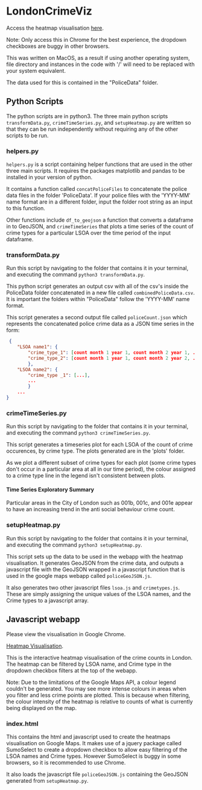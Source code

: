 # LondonCrimeViz

Access the heatmap visualisation [here](https://joshiain.github.io/LondonCrimeViz/).

Note: Only access this in Chrome for the best experience, the dropdown checkboxes are buggy in other browsers.

This was written on MacOS, as a result if using another operating system, file directory and instances in the code with '/' will need to be replaced with your system equivalent.

The data used for this is contained in the "PoliceData" folder.

## Python Scripts

The python scripts are in python3. The three main python scripts `transformData.py`, `crimeTimeSeries.py`, and `setupHeatmap.py` are written so that they can be run independently without requiring any of the other scripts to be run.

### helpers.py

`helpers.py` is a script containing helper functions that are used in the other three main scripts. It requires the packages matplotlib and pandas to be installed in your version of python.

It contains a function called `concatPoliceFiles` to concatenate the police data files in the folder 'PoliceData'. If your police files with the 'YYYY-MM' name format are in a different folder, input the folder root string as an input to this function.

Other functions include `df_to_geojson` a function that converts a dataframe in to GeoJSON, and `crimeTimeSeries` that plots a time series of the count of crime types for a particular LSOA over the time period of the input dataframe.

### transformData.py

Run this script by navigating to the folder that contains it in your terminal, and executing the command `python3 transformData.py`.

This python script generates an output csv with all of the csv's inside the PoliceData folder concatenated in a new file called `combinedPoliceData.csv`. It is important the folders within "PoliceData" follow the 'YYYY-MM' name format.

This script generates a second output file called `policeCount.json` which represents the concatenated police crime data as a JSON time series in the form:

```json
 {
    "LSOA name1": {
        "crime_type_1": [count month 1 year 1, count month 2 year 1, ..., count month 12 year 3],
        "crime_type_2": [count month 1 year 1, count month 2 year 2, ..., count month 12 year 3]
        },
    "LSOA name2": {
        "crime_type _1": [...],
        ...
        }
    ...
}
```

### crimeTimeSeries.py

Run this script by navigating to the folder that contains it in your terminal, and executing the command `python3 crimeTimeSeries.py`.

This script generates a timeseries plot for each LSOA of the count of crime occurences, by crime type. The plots generated are in the 'plots' folder.

As we plot a different subset of crime types for each plot (some crime types don't occur in a particular area at all in our time period), the colour assigned to a crime type line in the legend isn't consistent between plots.

#### Time Series Exploratory Summary

Particular areas in the City of London such as 001b, 001c, and 001e appear to have an increasing trend in the anti social behaviour crime count.

### setupHeatmap.py

Run this script by navigating to the folder that contains it in your terminal, and executing the command `python3 setupHeatmap.py`.

This script sets up the data to be used in the webapp with the heatmap visualisation. It generates GeoJSON from the crime data, and outputs a javascript file with the GeoJSON wrapped in a javascript function that is used in the google maps webapp called `policeGeoJSON.js`.

It also generates two other javascript files `lsoa.js` and `crimetypes.js`. These are simply assigning the unique values of the LSOA names, and the Crime types to a javascript array.

## Javascript webapp

Please view the visualisation in Google Chrome.

[Heatmap Visualisation](https://joshiain.github.io/LondonCrimeViz/).

This is the interactive heatmap visualisation of the crime counts in London. The heatmap can be filtered by LSOA name, and Crime type in the dropdown checkbox filters at the top of the webapp.

Note: Due to the limitations of the Google Maps API, a colour legend couldn't be generated. You may see more intense colours in areas when you filter and less crime points are plotted. This is because when filtering, the colour intensity of the heatmap is relative to counts of what is currently being displayed on the map.

### index.html

This contains the html and javascript used to create the heatmaps visualisation on Google Maps. It makes use of a jquery package called SumoSelect to create a dropdown checkbox to allow easy filtering of the LSOA names and Crime types. However SumoSelect is buggy in some browsers, so it is recommended to use Chrome.

It also loads the javascript file `policeGeoJSON.js` containing the GeoJSON generated from `setupHeatmap.py`.